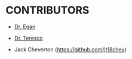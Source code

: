 # CONTRIBUTORS

- [Dr. Egan](https://github.com/maegan)

- [Dr. Teresco](https://github.com/jteresco)

- Jack Cheverton (https://github.com/jt18chev)
